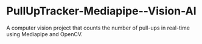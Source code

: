 # PullUpTracker-Mediapipe--Vision-AI
A computer vision project that counts the number of pull-ups in real-time using Mediapipe and OpenCV.
